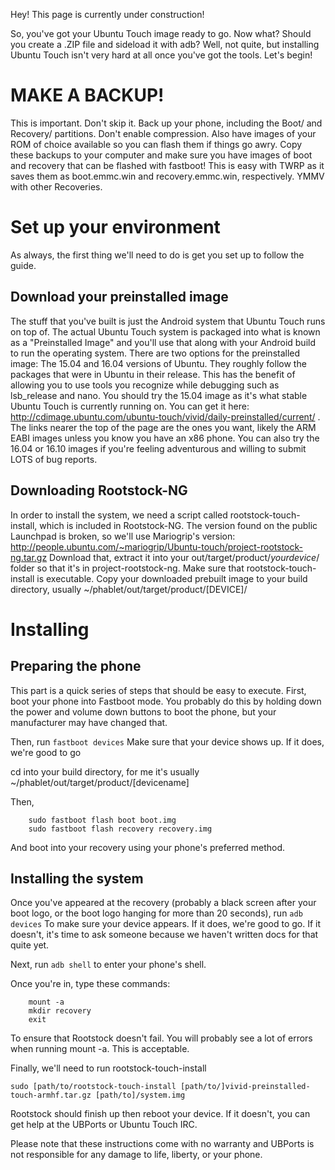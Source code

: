 Hey! This page is currently under construction!

So, you've got your Ubuntu Touch image ready to go. Now what? Should you create a .ZIP file and sideload it with adb? Well, not quite, but installing Ubuntu Touch isn't very hard at all once you've got the tools. Let's begin!


# MAKE A BACKUP!
This is important. Don't skip it. Back up your phone, including the Boot/ and Recovery/ partitions. Don't enable compression. Also have images of your ROM of choice available so you can flash them if things go awry. Copy these backups to your computer and make sure you have images of boot and recovery that can be flashed with fastboot! This is easy with TWRP as it saves them as boot.emmc.win and recovery.emmc.win, respectively. YMMV with other Recoveries.

# Set up your environment

As always, the first thing we'll need to do is get you set up to follow the guide.

## Download your preinstalled image
The stuff that you've built is just the Android system that Ubuntu Touch runs on top of. The actual Ubuntu Touch system is packaged into what is known as a "Preinstalled Image" and you'll use that along with your Android build to run the operating system.
There are two options for the preinstalled image: The 15.04 and 16.04 versions of Ubuntu. They roughly follow the packages that were in Ubuntu in their release. This has the benefit of allowing you to use tools you recognize while debugging such as lsb_release and nano. 
You should try the 15.04 image as it's what stable Ubuntu Touch is currently running on. You can get it here: <http://cdimage.ubuntu.com/ubuntu-touch/vivid/daily-preinstalled/current/> . The links nearer the top of the page are the ones you want, likely the ARM EABI images unless you know you have an x86 phone.
You can also try the 16.04 or 16.10 images if you're feeling adventurous and willing to submit LOTS of bug reports.

## Downloading Rootstock-NG
In order to install the system, we need a script called rootstock-touch-install, which is included in Rootstock-NG. The version found on the public Launchpad is broken, so we'll use Mariogrip's version: <http://people.ubuntu.com/~mariogrip/Ubuntu-touch/project-rootstock-ng.tar.gz>
Download that, extract it into your out/target/product/*yourdevice*/ folder so that it's in project-rootstock-ng. Make sure that rootstock-touch-install is executable.
Copy your downloaded prebuilt image to your build directory, usually ~/phablet/out/target/product/[DEVICE]/

# Installing


## Preparing the phone
This part is a quick series of steps that should be easy to execute. First, boot your phone into Fastboot mode. You probably do this by holding down the power and volume down buttons to boot the phone, but your manufacturer may have changed that.

Then, run 
``fastboot devices``
Make sure that your device shows up. If it does, we're good to go

cd into your build directory, for me it's usually ~/phablet/out/target/product/[devicename]

Then,
```	
	sudo fastboot flash boot boot.img
	sudo fastboot flash recovery recovery.img
```
And boot into your recovery using your phone's preferred method.

## Installing the system

Once you've appeared at the recovery (probably a black screen after your boot logo, or the boot logo hanging for more than 20 seconds), run 
``adb devices``
To make sure your device appears. If it does, we're good to go. If it doesn't, it's time to ask someone because we haven't written docs for that quite yet.

Next, run 
``adb shell``
to enter your phone's shell.

Once you're in, type these commands:
```
	mount -a
	mkdir recovery
	exit
```

To ensure that Rootstock doesn't fail. You will probably see a lot of errors when running mount -a. This is acceptable.

Finally, we'll need to run rootstock-touch-install

```
sudo [path/to/rootstock-touch-install [path/to/]vivid-preinstalled-touch-armhf.tar.gz [path/to]/system.img 
```

Rootstock should finish up then reboot your device. If it doesn't, you can get help at the UBPorts or Ubuntu Touch IRC.



Please note that these instructions come with no warranty and UBPorts is not responsible for any damage to life, liberty, or your phone.